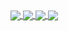<a href="https://github.com/OpenAPITools/openapi-generator">
  <img align="center" src="https://github-readme-stats-phi-jet-58.vercel.app/api/pin/?username=martin-mfg&repo=OpenAPITools/openapi-generator&show=prs_authored,prs_commented,prs_reviewed,issues_authored,issues_commented&show_owner=true&card_width=423" />
</a>
<a href="https://github.com/checkstyle/checkstyle">
  <img align="center" src="https://github-readme-stats-phi-jet-58.vercel.app/api/pin/?username=martin-mfg&repo=checkstyle/checkstyle&show=prs_authored,prs_commented,prs_reviewed,issues_authored,issues_commented&show_owner=true&card_width=423" />
</a>

<a href="https://github.com/testcontainers/testcontainers-go">
  <img align="center" src="https://github-readme-stats-phi-jet-58.vercel.app/api/pin/?username=martin-mfg&repo=testcontainers/testcontainers-go&show=prs_authored,prs_commented,prs_reviewed,issues_authored,issues_commented&show_owner=true&card_width=423" />
</a>
<a href="https://github.com/anuraghazra/github-readme-stats">
  <img align="center" src="https://github-readme-stats-phi-jet-58.vercel.app/api/pin/?username=martin-mfg&repo=anuraghazra/github-readme-stats&show=prs_authored,prs_commented,prs_reviewed,issues_authored,issues_commented&show_owner=true&card_width=423&description_lines_count=3" />
</a>
